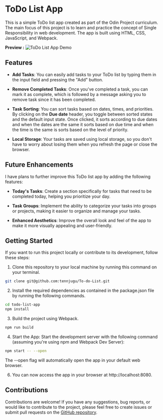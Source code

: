 # ToDo List App

This is a simple ToDo list app created as part of the Odin Project curriculum. The main focus of this project is to learn and practice the concept of Single Responsibility in web development. The app is built using HTML, CSS, JavaScript, and Webpack.

**Preview :**
![ToDo List App Demo](./src/preview/Todo-List-app-preview.gif)

## Features

- **Add Tasks**: You can easily add tasks to your ToDo list by typing them in the input field and pressing the "Add" button.

- **Remove Completed Tasks**: Once you've completed a task, you can mark it as complete, which is followed by a message asking you to remove task since it has been completed.

- **Task Sorting**: You can sort tasks based on dates, times, and priorities. By clicking on the **Due date** header, you toggle between sorted states and the default input state. Once clicked, it sorts according to due dates and when the dates are the same it sorts based on due time and when the time is the same is sorts based on the level of priority.

- **Local Storage**: Your tasks are saved using local storage, so you don't have to worry about losing them when you refresh the page or close the browser.

## Future Enhancements

I have plans to further improve this ToDo list app by adding the following features:

- **Today's Tasks**: Create a section specifically for tasks that need to be completed today, helping you prioritize your day.

- **Task Groups**: Implement the ability to categorize your tasks into groups or projects, making it easier to organize and manage your tasks.

- **Enhanced Aesthetics**: Improve the overall look and feel of the app to make it more visually appealing and user-friendly.

## Getting Started

If you want to run this project locally or contribute to its development, follow these steps:

1. Clone this repository to your local machine by running this command on your terminal.

```bash
git clone git@github.com:tennjugu/To-do-List.git
```

2. Install the required dependencies as contained in the package.json file by running the following commands.

```bash
cd todo-list-app 
npm install
```

3. Build the project using Webpack.

```bash
npm run build
```

4. Start the App: Start the development server with the following command (assuming you're using npm and Webpack Dev Server):

```bash
npm start -- --open
```

The --open flag will automatically open the app in your default web browser.

6. You can now access the app in your browser at http://localhost:8080.

## Contributions

Contributions are welcome! If you have any suggestions, bug reports, or would like to contribute to the project, please feel free to create issues or submit pull requests on the [GitHub repository](https://github.com/tennjugu/To-do-List).

